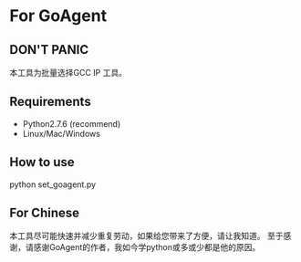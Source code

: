 For GoAgent
===========
## DON'T PANIC ##
本工具为批量选择GCC IP 工具。

## Requirements ##
* Python2.7.6 (recommend)
* Linux/Mac/Windows

## How to use ##
python set_goagent.py

## For Chinese ##

本工具尽可能快速并减少重复劳动，如果给您带来了方便，请让我知道。
至于感谢，请感谢GoAgent的作者，我如今学python或多或少都是他的原因。
